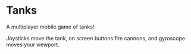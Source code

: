 # Tanks

A multiplayer mobile game of tanks!

Joysticks move the tank, on screen buttons fire cannons, and gyroscope moves your viewport.
